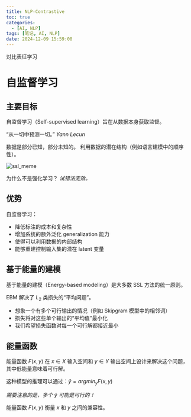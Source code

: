 ```yaml
---
title: NLP-Contrastive
toc: true
categories:
  - [AI, NLP]
tags: [笔记, AI, NLP]
date: 2024-12-09 15:59:00
---
```


对比表征学习

<!-- more -->

# 自监督学习

## 主要目标

自监督学习（Self-supervised learning）旨在从数据本身获取监督。

“从一切中预测一切。”
*Yann Lecun*

数据是部分已知，部分未知的。
利用数据的潜在结构（例如语言建模中的顺序性）。

![ssl_meme](ssl_meme.png)

为什么不是强化学习？
*试错法无效。*

## 优势

自监督学习：

- 降低标注的成本和复杂性
- 增加系统的额外泛化 generalization 能力
- 使得可以利用数据的内部结构
- 能够重建控制输入集的潜在 latent 变量

## 基于能量的建模

基于能量的建模（Energy-based modeling）是大多数 SSL 方法的统一原则。

EBM 解决了 $L_2$ 类损失的“平均问题”。

- 想象一个有多个可行输出的情况（例如 Skipgram 模型中的相邻词）
- 损失将对这些单个输出的“平均值”最小化
- 我们希望损失函数对每一个可行解都接近最小

## 能量函数

能量函数 $F(x, y)$ 在 $x \in X$ 输入空间和 $y \in Y$ 输出空间上设计来解决这个问题，其中低能量意味着可行解。

这种模型的推理可以通过：$\hat{y} = argmin_y F(x, y)$

*需要注意的是，多个 $\hat{y}$ 可能是可行的！*

能量函数 $F(x, y)$ 衡量 $x$ 和 $y$ 之间的兼容性。
